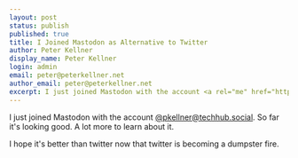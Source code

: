 ```yaml
---
layout: post
status: publish
published: true
title: I Joined Mastodon as Alternative to Twitter
author: Peter Kellner
display_name: Peter Kellner
login: admin
email: peter@peterkellner.net
author_email: peter@peterkellner.net
excerpt: I just joined Mastodon with the account <a rel="me" href="https://techhub.social/@pkellner">@pkellner@techhub.social</a>. So far it's looking good. A lot more to learn about it.
---
```


I just joined Mastodon with the account <a rel="me" href="https://techhub.social/@pkellner">@pkellner@techhub.social</a>. So far it's looking good. A lot more to learn about it.

I hope it's better than twitter now that twitter is becoming a dumpster fire.
